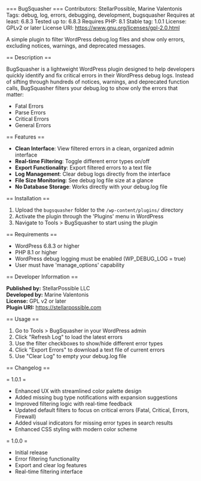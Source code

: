 === BugSquasher ===
Contributors: StellarPossible, Marine Valentonis
Tags: debug, log, errors, debugging, development, bugsquasher
Requires at least: 6.8.3
Tested up to: 6.8.3
Requires PHP: 8.1
Stable tag: 1.0.1
License: GPLv2 or later
License URI: https://www.gnu.org/licenses/gpl-2.0.html

A simple plugin to filter WordPress debug.log files and show only errors, excluding notices, warnings, and deprecated messages.

== Description ==

BugSquasher is a lightweight WordPress plugin designed to help developers quickly identify and fix critical errors in their WordPress debug logs. Instead of sifting through hundreds of notices, warnings, and deprecated function calls, BugSquasher filters your debug.log to show only the errors that matter:

* Fatal Errors
* Parse Errors  
* Critical Errors
* General Errors

== Features ==

* **Clean Interface**: View filtered errors in a clean, organized admin interface
* **Real-time Filtering**: Toggle different error types on/off
* **Export Functionality**: Export filtered errors to a text file
* **Log Management**: Clear debug logs directly from the interface
* **File Size Monitoring**: See debug log file size at a glance
* **No Database Storage**: Works directly with your debug.log file

== Installation ==

1. Upload the `bugsquasher` folder to the `/wp-content/plugins/` directory
2. Activate the plugin through the 'Plugins' menu in WordPress
3. Navigate to Tools > BugSquasher to start using the plugin

== Requirements ==

* WordPress 6.8.3 or higher
* PHP 8.1 or higher  
* WordPress debug logging must be enabled (WP_DEBUG_LOG = true)
* User must have 'manage_options' capability

== Developer Information ==

**Published by:** StellarPossible LLC  
**Developed by:** Marine Valentonis  
**License:** GPL v2 or later  
**Plugin URI:** https://stellarpossible.com

== Usage ==

1. Go to Tools > BugSquasher in your WordPress admin
2. Click "Refresh Log" to load the latest errors
3. Use the filter checkboxes to show/hide different error types
4. Click "Export Errors" to download a text file of current errors
5. Use "Clear Log" to empty your debug.log file

== Changelog ==

= 1.0.1 =
* Enhanced UX with streamlined color palette design
* Added missing bug type notifications with expansion suggestions  
* Improved filtering logic with real-time feedback
* Updated default filters to focus on critical errors (Fatal, Critical, Errors, Firewall)
* Added visual indicators for missing error types in search results
* Enhanced CSS styling with modern color scheme

= 1.0.0 =
* Initial release
* Error filtering functionality
* Export and clear log features
* Real-time filtering interface